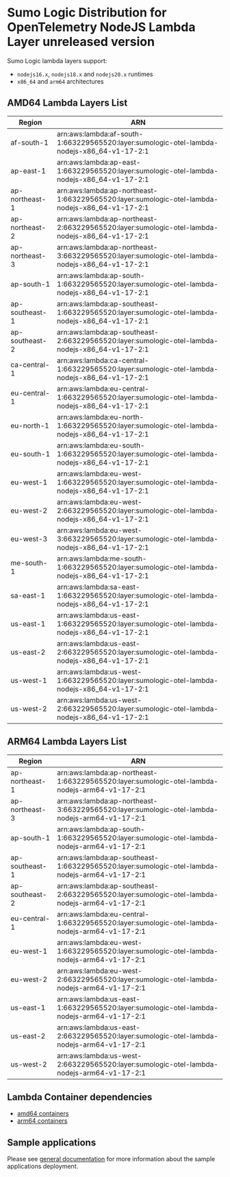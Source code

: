 # Sumo Logic Distribution for OpenTelemetry NodeJS Lambda Layer unreleased version

Sumo Logic lambda layers support:

- `nodejs16.x`, `nodejs18.x` and `nodejs20.x` runtimes
- `x86_64` and `arm64` architectures

## AMD64 Lambda Layers List

| Region         | ARN                                                                                            |
|----------------|------------------------------------------------------------------------------------------------|
| af-south-1     | arn:aws:lambda:af-south-1:663229565520:layer:sumologic-otel-lambda-nodejs-x86_64-v1-17-2:1     |
| ap-east-1      | arn:aws:lambda:ap-east-1:663229565520:layer:sumologic-otel-lambda-nodejs-x86_64-v1-17-2:1      |
| ap-northeast-1 | arn:aws:lambda:ap-northeast-1:663229565520:layer:sumologic-otel-lambda-nodejs-x86_64-v1-17-2:1 |
| ap-northeast-2 | arn:aws:lambda:ap-northeast-2:663229565520:layer:sumologic-otel-lambda-nodejs-x86_64-v1-17-2:1 |
| ap-northeast-3 | arn:aws:lambda:ap-northeast-3:663229565520:layer:sumologic-otel-lambda-nodejs-x86_64-v1-17-2:1 |
| ap-south-1     | arn:aws:lambda:ap-south-1:663229565520:layer:sumologic-otel-lambda-nodejs-x86_64-v1-17-2:1     |
| ap-southeast-1 | arn:aws:lambda:ap-southeast-1:663229565520:layer:sumologic-otel-lambda-nodejs-x86_64-v1-17-2:1 |
| ap-southeast-2 | arn:aws:lambda:ap-southeast-2:663229565520:layer:sumologic-otel-lambda-nodejs-x86_64-v1-17-2:1 |
| ca-central-1   | arn:aws:lambda:ca-central-1:663229565520:layer:sumologic-otel-lambda-nodejs-x86_64-v1-17-2:1   |
| eu-central-1   | arn:aws:lambda:eu-central-1:663229565520:layer:sumologic-otel-lambda-nodejs-x86_64-v1-17-2:1   |
| eu-north-1     | arn:aws:lambda:eu-north-1:663229565520:layer:sumologic-otel-lambda-nodejs-x86_64-v1-17-2:1     |
| eu-south-1     | arn:aws:lambda:eu-south-1:663229565520:layer:sumologic-otel-lambda-nodejs-x86_64-v1-17-2:1     |
| eu-west-1      | arn:aws:lambda:eu-west-1:663229565520:layer:sumologic-otel-lambda-nodejs-x86_64-v1-17-2:1      |
| eu-west-2      | arn:aws:lambda:eu-west-2:663229565520:layer:sumologic-otel-lambda-nodejs-x86_64-v1-17-2:1      |
| eu-west-3      | arn:aws:lambda:eu-west-3:663229565520:layer:sumologic-otel-lambda-nodejs-x86_64-v1-17-2:1      |
| me-south-1     | arn:aws:lambda:me-south-1:663229565520:layer:sumologic-otel-lambda-nodejs-x86_64-v1-17-2:1     |
| sa-east-1      | arn:aws:lambda:sa-east-1:663229565520:layer:sumologic-otel-lambda-nodejs-x86_64-v1-17-2:1      |
| us-east-1      | arn:aws:lambda:us-east-1:663229565520:layer:sumologic-otel-lambda-nodejs-x86_64-v1-17-2:1      |
| us-east-2      | arn:aws:lambda:us-east-2:663229565520:layer:sumologic-otel-lambda-nodejs-x86_64-v1-17-2:1      |
| us-west-1      | arn:aws:lambda:us-west-1:663229565520:layer:sumologic-otel-lambda-nodejs-x86_64-v1-17-2:1      |
| us-west-2      | arn:aws:lambda:us-west-2:663229565520:layer:sumologic-otel-lambda-nodejs-x86_64-v1-17-2:1      |

## ARM64 Lambda Layers List

| Region         | ARN                                                                                           |
|----------------|-----------------------------------------------------------------------------------------------|
| ap-northeast-1 | arn:aws:lambda:ap-northeast-1:663229565520:layer:sumologic-otel-lambda-nodejs-arm64-v1-17-2:1 |
| ap-northeast-3 | arn:aws:lambda:ap-northeast-3:663229565520:layer:sumologic-otel-lambda-nodejs-arm64-v1-17-2:1 |
| ap-south-1     | arn:aws:lambda:ap-south-1:663229565520:layer:sumologic-otel-lambda-nodejs-arm64-v1-17-2:1     |
| ap-southeast-1 | arn:aws:lambda:ap-southeast-1:663229565520:layer:sumologic-otel-lambda-nodejs-arm64-v1-17-2:1 |
| ap-southeast-2 | arn:aws:lambda:ap-southeast-2:663229565520:layer:sumologic-otel-lambda-nodejs-arm64-v1-17-2:1 |
| eu-central-1   | arn:aws:lambda:eu-central-1:663229565520:layer:sumologic-otel-lambda-nodejs-arm64-v1-17-2:1   |
| eu-west-1      | arn:aws:lambda:eu-west-1:663229565520:layer:sumologic-otel-lambda-nodejs-arm64-v1-17-2:1      |
| eu-west-2      | arn:aws:lambda:eu-west-2:663229565520:layer:sumologic-otel-lambda-nodejs-arm64-v1-17-2:1      |
| us-east-1      | arn:aws:lambda:us-east-1:663229565520:layer:sumologic-otel-lambda-nodejs-arm64-v1-17-2:1      |
| us-east-2      | arn:aws:lambda:us-east-2:663229565520:layer:sumologic-otel-lambda-nodejs-arm64-v1-17-2:1      |
| us-west-2      | arn:aws:lambda:us-west-2:663229565520:layer:sumologic-otel-lambda-nodejs-arm64-v1-17-2:1      |

## Lambda Container dependencies

- [amd64 containers](https://github.com/SumoLogic/sumologic-otel-lambda/releases/download/nodejs-v1.17.2/opentelemetry-nodejs-amd64.zip)
- [arm64 containers](https://github.com/SumoLogic/sumologic-otel-lambda/releases/download/nodejs-v1.17.2/opentelemetry-nodejs-arm64.zip)

## Sample applications

Please see [general documentation](../docs/sample_applications.md) for more information about the sample applications deployment.

